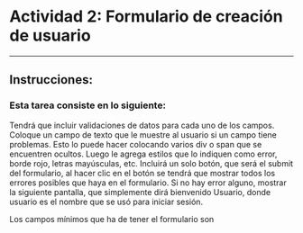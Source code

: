 # Actividad 2: Formulario de creación de usuario
---
## Instrucciones:

### Esta tarea consiste en lo siguiente:

Tendrá que incluir validaciones de datos para cada uno de los campos.
Coloque un campo de texto que le muestre al usuario si un campo tiene problemas.
Esto lo puede hacer colocando varios div o span que se encuentren ocultos.
Luego le agrega estilos que lo indiquen como error, borde rojo, letras mayúsculas, etc.
Incluirá un solo botón, que será el submit del formulario, al hacer clic en el botón se tendrá que mostrar todos los errores posibles que haya en el formulario.
Si no hay error alguno, mostrar la siguiente pantalla, que simplemente dirá bienvenido Usuario, donde usuario es el nombre que se usó para iniciar sesión.

Los campos mínimos que ha de tener el formulario son